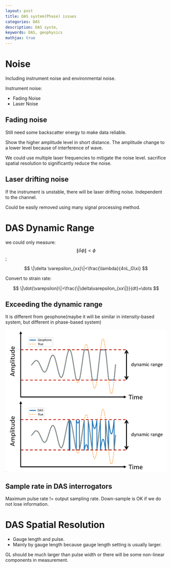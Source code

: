 ```yaml
---
layout: post
title: DAS system(Phase) issues
categories: DAS
description: DAS syste,
keywords: DAS, geophysics
mathjax: true
---
```



# Noise
Including instrument noise and environmental noise. 

Instrument noise: 
- Fading Noise
- Laser Noise

## Fading noise
Still need some backscatter energy to make data reliable. 

Show the higher amplitude level in short distance. The amplitude change to a lower level because of interference of wave. 

We could use multiple laser frequencies to mitigate the noise level. sacrifice spatial resolution to significantly reduce the noise.

## Laser drifting noise 
If the instrument is unstable, there will be laser drifting noise. Independent to the channel. 

Could be easily removed using many signal processing method. 

# DAS Dynamic Range
we could only measure: $$\|\delta \phi\|<\phi$$; 

$$
\|\delta \varepsilon_{xx}\|<\frac{\lambda}{4nL_G\xi}
$$

Convert to strain rate: 

$$
\|\dot{\varepsilon}\|=\frac{\|\delta\varepsilon_{xx\|}}{dt}=\dots
$$

## Exceeding the dynamic range

It is different from geophone(maybe it will be similar in intensity-based system, but different in phase-based system)

![](/images/blog/DAS/EX3_4.png)

## Sample rate in DAS interrogators

Maximum pulse rate != output sampling rate. Down-sample is OK if we do not lose information.

# DAS Spatial Resolution

- Gauge length and pulse.
- Mainly by gauge length because gauge length setting is usually larger. 

GL should be much larger than pulse width or there will be some non-linear components in measurement.
